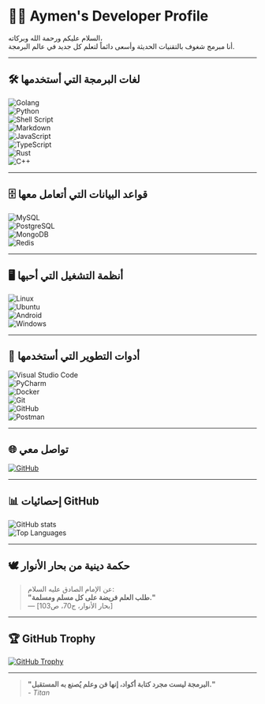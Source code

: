 # 👨‍💻 Aymen's Developer Profile

السلام عليكم ورحمة الله وبركاته،  
أنا مبرمج شغوف بالتقنيات الحديثة وأسعى دائماً لتعلم كل جديد في عالم البرمجة.

---

## 🛠️ لغات البرمجة التي أستخدمها

![Golang](https://img.shields.io/badge/GOLANG-00FFFF?style=for-the-badge&logo=go&logoColor=black)  
![Python](https://img.shields.io/badge/Python-3776AB?style=for-the-badge&logo=python&logoColor=white)  
![Shell Script](https://img.shields.io/badge/Shell_Script-121011?style=for-the-badge&logo=gnu-bash&logoColor=white)  
![Markdown](https://img.shields.io/badge/Markdown-000000?style=for-the-badge&logo=markdown&logoColor=white)  
![JavaScript](https://img.shields.io/badge/JavaScript-F7DF1E?style=for-the-badge&logo=javascript&logoColor=black)  
![TypeScript](https://img.shields.io/badge/TypeScript-3178C6?style=for-the-badge&logo=typescript&logoColor=white)  
![Rust](https://img.shields.io/badge/Rust-000000?style=for-the-badge&logo=rust&logoColor=white)  
![C++](https://img.shields.io/badge/C++-00599C?style=for-the-badge&logo=c%2B%2B&logoColor=white)  

---

## 🗄️ قواعد البيانات التي أتعامل معها

![MySQL](https://img.shields.io/badge/MySQL-00000F?style=for-the-badge&logo=mysql&logoColor=white)  
![PostgreSQL](https://img.shields.io/badge/PostgreSQL-316192?style=for-the-badge&logo=postgresql&logoColor=white)  
![MongoDB](https://img.shields.io/badge/MongoDB-47A248?style=for-the-badge&logo=mongodb&logoColor=white)  
![Redis](https://img.shields.io/badge/Redis-DC382D?style=for-the-badge&logo=redis&logoColor=white)  

---

## 🖥️ أنظمة التشغيل التي أحبها

![Linux](https://img.shields.io/badge/Linux-FCC624?style=for-the-badge&logo=linux&logoColor=black)  
![Ubuntu](https://img.shields.io/badge/Ubuntu-E95420?style=for-the-badge&logo=ubuntu&logoColor=white)  
![Android](https://img.shields.io/badge/Android-3DDC84?style=for-the-badge&logo=android&logoColor=white)  
![Windows](https://img.shields.io/badge/Windows-0078D6?style=for-the-badge&logo=windows&logoColor=white)  

---

## 🧰 أدوات التطوير التي أستخدمها

![Visual Studio Code](https://img.shields.io/badge/Visual%20Studio%20Code-0078d7?style=for-the-badge&logo=visual-studio-code&logoColor=white)  
![PyCharm](https://img.shields.io/badge/PyCharm-143?style=for-the-badge&logo=pycharm&logoColor=black&color=black&labelColor=green)  
![Docker](https://img.shields.io/badge/Docker-2496ED?style=for-the-badge&logo=docker&logoColor=white)  
![Git](https://img.shields.io/badge/Git-F05032?style=for-the-badge&logo=git&logoColor=white)  
![GitHub](https://img.shields.io/badge/GitHub-181717?style=for-the-badge&logo=github&logoColor=white)  
![Postman](https://img.shields.io/badge/Postman-FF6C37?style=for-the-badge&logo=postman&logoColor=white)  

---

## 🌐 تواصل معي

[![GitHub](https://img.shields.io/badge/GitHub-181717?style=for-the-badge&logo=github&logoColor=white)](https://github.com/kkkik)  

---

## 📊 إحصائيات GitHub

![GitHub stats](https://github-readme-stats.vercel.app/api?username=kkkik&show_icons=true&theme=radical)  
![Top Languages](https://github-readme-stats.vercel.app/api/top-langs/?username=kkkik&layout=compact&theme=radical)

---

## 🕊️ حكمة دينية من بحار الأنوار

> عن الإمام الصادق عليه السلام:  
> **"طلب العلم فريضة على كل مسلم ومسلمة."**  
> — [بحار الأنوار، ج70، ص103]

---

## 🏆 GitHub Trophy

[![GitHub Trophy](https://github-profile-trophy.vercel.app/?username=kkkik&row=2&column=3&theme=radical)](https://github.com/ryo-ma/github-profile-trophy)

---

> **"البرمجة ليست مجرد كتابة أكواد، إنها فن وعلم يُصنع به المستقبل."**  
> _- Titan_
